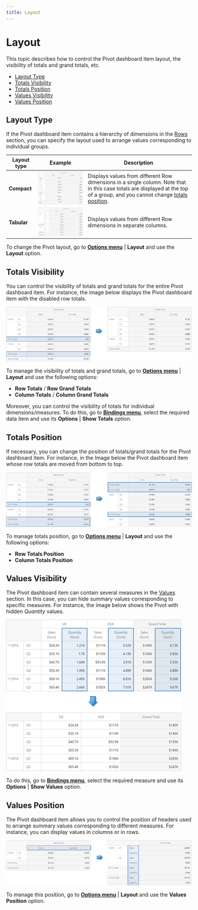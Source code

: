 ```yaml
---
title: Layout
---
```

# Layout
This topic describes how to control the Pivot dashboard item layout, the visibility of totals and grand totals, etc.
* [Layout Type](#layouttype)
* [Totals Visibility](#totalsvisibility)
* [Totals Position](#totalsposition)
* [Values Visibility](#valuesvisibility)
* [Values Position](#valuesposition)

## <a name="layouttype"/>Layout Type
If the Pivot dashboard item contains a hierarchy of dimensions in the [Rows](../../../../../dashboard-for-web/articles/web-dashboard-designer-mode/designing-dashboard-items/pivot/providing-data.md) section, you can specify the layout used to arrange values corresponding to individual groups.

| Layout type | Example | Description |
|---|---|---|
| **Compact** | ![WebPivot_LayoutCompact](../../../../images/Img127806.png) | Displays values from different Row dimensions in a single column. Note that in this case totals are displayed at the top of a group, and you cannot change [totals position](#totalsposition). |
| **Tabular** | ![WebPivot_LayoutTabular](../../../../images/Img127807.png) | Displays values from different Row dimensions in separate columns. |

To change the Pivot layout, go to **[Options menu](../../../../../dashboard-for-web/articles/web-dashboard-designer-mode/ui-elements/dashboard-item-menu.md)** | **Layout** and use the **Layout** option.

## <a name="totalsvisibility"/>Totals Visibility
You can control the visibility of totals and grand totals for the entire Pivot dashboard item. For instance, the image below displays the Pivot dashboard item with the disabled row totals.

![WebPivot_DisableRowTotals_Example](../../../../images/Img127808.png)

To manage the visibility of totals and grand totals, go to **[Options menu](../../../../../dashboard-for-web/articles/web-dashboard-designer-mode/ui-elements/dashboard-item-menu.md)** | **Layout** and use the following options:
* **Row Totals** / **Row Grand Totals**
* **Column Totals** / **Column Grand Totals**

Moreover, you can control the visibility of totals for individual dimensions/measures. To do this, go to **[Bindings menu](../../../../../dashboard-for-web/articles/web-dashboard-designer-mode/ui-elements/dashboard-item-menu.md)**, select the required data item and use its **Options** | **Show Totals** option.

## <a name="totalsposition"/>Totals Position
If necessary, you can change the position of totals/grand totals for the Pivot dashboard item. For instance, in the Image below the Pivot dashboard item whose row totals are moved from bottom to top.

![WebPivot_RowTotals_Bottom_Top](../../../../images/Img127809.png)

To manage totals position, go to **[Options menu](../../../../../dashboard-for-web/articles/web-dashboard-designer-mode/ui-elements/dashboard-item-menu.md)** | **Layout** and use the following options:
* **Row Totals Position**
* **Column Totals Position**

## <a name="valuesvisibility"/>Values Visibility
The Pivot dashboard item can contain several measures in the [Values](../../../../../dashboard-for-web/articles/web-dashboard-designer-mode/designing-dashboard-items/pivot/providing-data.md) section. In this case, you can hide summary values corresponding to specific measures. For instance, the image below shows the Pivot with hidden _Quantity_ values.

![WebPivot_ValuesVisibility](../../../../images/Img127811.png)

To do this, go to **[Bindings menu](../../../../../dashboard-for-web/articles/web-dashboard-designer-mode/ui-elements/dashboard-item-menu.md)**, select the required measure and use its **Options** | **Show Values** option.

## <a name="valuesposition"/>Values Position
The Pivot dashboard item allows you to control the position of headers used to arrange summary values corresponding to different measures. For instance, you can display values in columns or in rows.

![WebPivot_ValuesPosition](../../../../images/Img127810.png)

To manage this position, go to **[Options menu](../../../../../dashboard-for-web/articles/web-dashboard-designer-mode/ui-elements/dashboard-item-menu.md)** | **Layout** and use the **Values Position** option.
